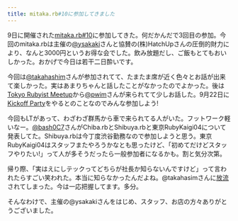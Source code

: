```yaml
---
title: mitaka.rb#10に参加してきました
---
```

9日に開催された<a href='http://atnd.org/events/7542'>mitaka.rb#10</a>に参加してきた。何だかんだで3回目の参加。今回のmitaka.rbは主催の<a href='http://twitter.com/ysakaki'>@ysakaki</a>さんと協賛の(株)HatchUpさんの圧倒的財力により、なんと3000円というお得な会でした。飲み放題だし、ご飯もとてもおいしかった。おかげで今日は若干二日酔いです。

今回は<a href='http://twitter.com/takahashim'>@takahashim</a>さんが参加されてて、たまたま席が近く色々とお話が出来て楽しかった。実はあまりちゃんと話したことがなかったのでよかった。後は<a href='http://www.tokyorubyistmeetup.org/'>Tokyo Rubyist Meetup</a>から<a href='http://twitter.com/pwim'>@pwim</a>さんが来られてて少しお話した。9月22日に<a href='http://tokyorubyistmeetup.doorkeeper.jp/events/36'>Kickoff Party</a>をやるとのことなのでみんな参加しよう!

今回もLTがあって、わざわざ群馬から車で来られてる人がいた。フットワーク軽いなー。<a href='http://twitter.com/bash0C7'>@bash0C7</a>さんがChiba.rbとShibuya.rbと東京RubyKaigi04について発表してた。Shibuya.rbは今丁度渋谷勤務なので参加しようと思う。東京RubyKaigi04はスタッフまたやろうかなとも思ったけど、「初めてだけどスタッフやりたい!」って人が多そうだったら一般参加者になるかも。割と気分次第。

帰り際、「実はえにしテックってどちらが社長か知らないんですけど」って言われたらすごい笑われた。本当に知らなかったんだよね。@takahasimさんに<a href='http://twitter.com/takahashim/status/24015182969'>放流</a>されてしまった。今は一応把握してます。多分。

そんなわけで、主催の@ysakakiさんをはじめ、スタッフ、お店の方々ありがとうございました。
